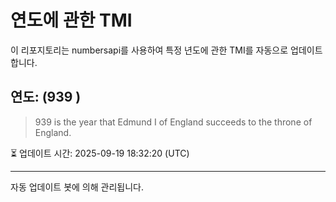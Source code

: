
# 연도에 관한 TMI

이 리포지토리는 numbersapi를 사용하여 특정 년도에 관한 TMI를 자동으로 업데이트합니다.

## 연도: (939 )
> 939 is the year that Edmund I of England succeeds to the throne of England.

⏳ 업데이트 시간: 2025-09-19 18:32:20 (UTC)

---
자동 업데이트 봇에 의해 관리됩니다.
